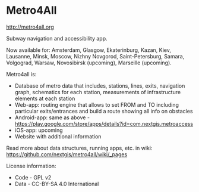 Metro4All
===========

http://metro4all.org

Subway navigation and accessibility app.

Now available for: Amsterdam, Glasgow, Ekaterinburg, Kazan, Kiev, Lausanne, Minsk, Moscow, Nizhny Novgorod, Saint-Petersburg, Samara, Volgograd, Warsaw, Novosibirsk (upcoming), Marseille (upcoming).

Metro4all is:

* Database of metro data that includes, stations, lines, exits, navigation graph, schematics for each station, measurements of infrastructure elements at each station
* Web-app: routing engine that allows to set FROM and TO including particular exits/entrances and build a route showing all info on obstacles
* Android-app: same as above - https://play.google.com/store/apps/details?id=com.nextgis.metroaccess
* iOS-app: upcoming
* Website with additional information

Read more about data structures, running apps, etc. in wiki: https://github.com/nextgis/metro4all/wiki/_pages


License information:

* Code - GPL v2
* Data - CC-BY-SA 4.0 International
